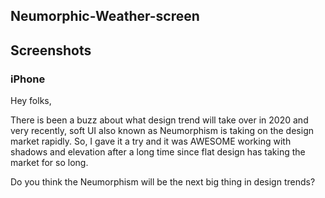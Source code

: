 ## <a id="Neumorphic-Weather-screen"></a>Neumorphic-Weather-screen

## <a id="screenshots"></a>Screenshots 

### iPhone
Hey folks,

There is been a buzz about what design trend will take over in 2020 and very recently, soft UI also known as Neumorphism is taking on the design market rapidly. So, I gave it a try and it was AWESOME working with shadows and elevation after a long time since flat design has taking the market for so long.

Do you think the Neumorphism will be the next big thing in design trends?


